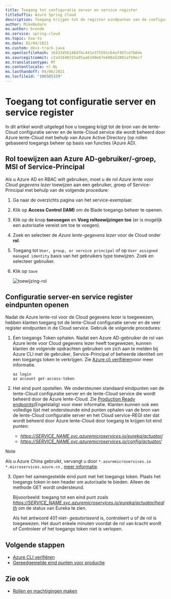 ```yaml
---
title: Toegang tot configuratie server en service register
titleSuffix: Azure Spring Cloud
description: Toegang krijgen tot de register eindpunten van de configuratie server en service met Azure Active Directory toegangs beheer op basis van rollen.
author: MikeDodaro
ms.author: brendm
ms.service: spring-cloud
ms.topic: how-to
ms.date: 02/04/2021
ms.custom: devx-track-java
ms.openlocfilehash: 16433d5b148d7bc441e375591c64af497cd7b8de
ms.sourcegitcommit: c2a41648315a95aa6340e67e600a52801af69ec7
ms.translationtype: MT
ms.contentlocale: nl-NL
ms.lasthandoff: 04/06/2021
ms.locfileid: "106505329"
---
```

# <a name="access-config-server-and-service-registry"></a>Toegang tot configuratie server en service register

In dit artikel wordt uitgelegd hoe u toegang krijgt tot de bron van de lente-Cloud configuratie server en de lente-Cloud service die wordt beheerd door Azure lente-Cloud met behulp van Azure Active Directory (op rollen gebaseerd toegangs beheer op basis van functies (Azure AD).

## <a name="assign-role-to-azure-ad-usergroup-msi-or-service-principal"></a>Rol toewijzen aan Azure AD-gebruiker/-groep, MSI of Service-Principal

Als u Azure AD en RBAC wilt gebruiken, moet u de rol *Azure lente voor Cloud gegevens lezer* toewijzen aan een gebruiker, groep of Service-Principal met behulp van de volgende procedure:

1. Ga naar de overzichts pagina van het service-exemplaar.

2. Klik op **Access Control (IAM)** om de Blade toegangs beheer te openen.

3. Klik op de knop **toevoegen** en **Voeg roltoewijzingen toe** (er is mogelijk een autorisatie vereist om toe te voegen).

4. Zoek en selecteer de *Azure lente-gegevens lezer* voor de Cloud onder **rol**.
5. Toegang tot `User, group, or service principal` of op `User assigned managed identity` basis van het gebruikers type toewijzen. Zoek en selecteer gebruiker.  
6. Klik op `Save`

   ![toewijzing-rol](media/access-data-plane-aad-rbac/assign-data-reader-role.png)

## <a name="access-config-server-and-service-registry-endpoints"></a>Configuratie server-en service register eindpunten openen

Nadat de Azure lente-rol voor de Cloud gegevens lezer is toegewezen, hebben klanten toegang tot de lente-Cloud configuratie server en de veer register eindpunten in de Cloud service. Gebruik de volgende procedures:

1. Een toegangs Token ophalen. Nadat een Azure AD-gebruiker de rol van Azure lente voor Cloud gegevens lezer heeft toegewezen, kunnen klanten de volgende opdrachten gebruiken om zich aan te melden bij Azure CLI met de gebruiker, Service-Principal of beheerde identiteit om een toegangs token te verkrijgen. Zie [Azure cli verifiëren](https://docs.microsoft.com/cli/azure/authenticate-azure-cli)voor meer informatie. 

    ```azurecli
    az login
    az account get-access-token
    ```
2. Het eind punt opstellen. We ondersteunen standaard eindpunten van de lente-Cloud configuratie server en de lente-Cloud service die wordt beheerd door de Azure lente-Cloud. Zie [Production Ready endpoints](https://docs.spring.io/spring-boot/docs/current/reference/htmlsingle/#production-ready-endpoints)(Engelstalig) voor meer informatie. Klanten kunnen ook een volledige lijst met ondersteunde eind punten ophalen van de bron van de lente-Cloud configuratie server en het Cloud service-REGI ster dat wordt beheerd door Azure lente-Cloud door toegang te krijgen tot eind punten:

    * *https://SERVICE_NAME.svc.azuremicroservices.io/eureka/actuator/*
    * *https://SERVICE_NAME.svc.azuremicroservices.io/config/actuator/* 

>[!NOTE]
> Als u Azure China gebruikt, vervangt u door `*.azuremicroservices.io` `*.microservices.azure.cn` , [meer informatie](https://docs.microsoft.com/azure/china/resources-developer-guide#check-endpoints-in-azure).

3. Open het samengestelde eind punt met het toegangs token. Plaats het toegangs token in een header om autorisatie te bieden.  Alleen de methode GET wordt ondersteund.

    Bijvoorbeeld: toegang tot een eind punt zoals *https://SERVICE_NAME.svc.azuremicroservices.io/eureka/actuator/health* om de status van Eureka te zien.

    Als het antwoord 401 niet- *geautoriseerd* is, controleert u of de rol is toegewezen.  Het duurt enkele minuten voordat de rol van kracht wordt of Controleer of het toegangs token niet is verlopen.

## <a name="next-steps"></a>Volgende stappen
* [Azure CLI verifiëren](https://docs.microsoft.com/cli/azure/authenticate-azure-cli)
* [Gereedgemelde eind punten voor productie](https://docs.spring.io/spring-boot/docs/current/reference/htmlsingle/#production-ready-endpoints)

## <a name="see-also"></a>Zie ook
* [Rollen en machtigingen maken](how-to-permissions.md)
